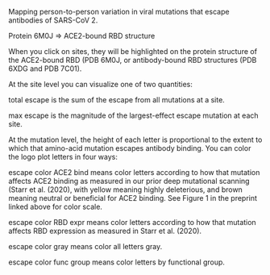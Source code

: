 Mapping person-to-person variation in viral mutations that escape antibodies of SARS-CoV 2.

Protein 6M0J => ACE2-bound RBD structure

When you click on sites, they will be highlighted on the protein structure of the ACE2-bound RBD (PDB 6M0J, or antibody-bound RBD structures (PDB 6XDG and PDB 7C01).

At the site level you can visualize one of two quantities:

  total escape is the sum of the escape from all mutations at a site.

  max escape is the magnitude of the largest-effect escape mutation at each site.

At the mutation level, the height of each letter is proportional to the extent to which that amino-acid mutation escapes antibody binding. You can color the logo plot letters in four ways:

  escape color ACE2 bind means color letters according to how that mutation affects ACE2 binding as measured in our prior deep mutational scanning (Starr et al. (2020), with yellow meaning highly deleterious, and brown meaning neutral or beneficial for ACE2 binding. See Figure 1 in the preprint linked above for color scale.

  escape color RBD expr means color letters according to how that mutation affects RBD expression as measured in Starr et al. (2020).

  escape color gray means color all letters gray.

  escape color func group means color letters by functional group.
